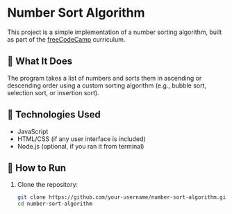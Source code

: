 # Number Sort Algorithm

This project is a simple implementation of a number sorting algorithm, built as part of the [freeCodeCamp](https://www.freecodecamp.org/) curriculum.

## 🧠 What It Does

The program takes a list of numbers and sorts them in ascending or descending order using a custom sorting algorithm (e.g., bubble sort, selection sort, or insertion sort).

## 🔧 Technologies Used

- JavaScript
- HTML/CSS (if any user interface is included)
- Node.js (optional, if you ran it from terminal)

## 🚀 How to Run

1. Clone the repository:
   ```bash
   git clone https://github.com/your-username/number-sort-algorithm.git
   cd number-sort-algorithm
